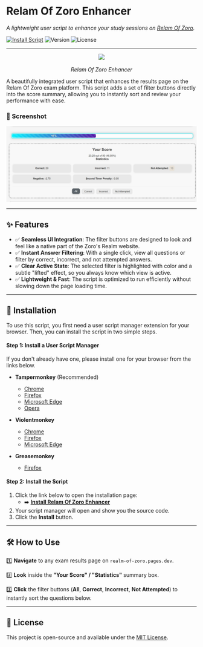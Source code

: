 # Relam Of Zoro Enhancer

*A lightweight user script to enhance your study sessions on [Relam Of Zoro](https://realm-of-zoro.pages.dev/).*

[![Install Script](https://img.shields.io/badge/Install%20Script-green.svg)](https://github.com/LazyDevUserX/realm-of-zoro-enhancer-userscript/raw/main/zoro-realm-filter.user.js)
![Version](https://img.shields.io/badge/version-1.0.0-blue.svg)
![License](https://img.shields.io/badge/license-MIT-green.svg)

---

<p align="center">
  <img src="https://realm-of-zoro.pages.dev/assets/favicon-96x96.png">
</p>
<p align="center"> <em>Relam Of Zoro Enhancer</em></p>
A beautifully integrated user script that enhances the results page on the Relam Of Zoro exam platform. This script adds a set of filter buttons directly into the score summary, allowing you to instantly sort and review your performance with ease.

### 📸 Screenshot

<p align="center">
  <img src="https://raw.githubusercontent.com/LazyDevUserX/realm-of-zoro-enhancer-userscript/refs/heads/main/assets/Zoro's%20Realm%20Answer%20Filter%20in%20action.jpeg">
  <br>
</p>

---

## ✨ Features

* ✅ **Seamless UI Integration**: The filter buttons are designed to look and feel like a native part of the Zoro's Realm website.
* ✅ **Instant Answer Filtering**: With a single click, view all questions or filter by correct, incorrect, and not attempted answers.
* ✅ **Clear Active State**: The selected filter is highlighted with color and a subtle "lifted" effect, so you always know which view is active.
* ✅ **Lightweight & Fast**: The script is optimized to run efficiently without slowing down the page loading time.

---

## 🚀 Installation

To use this script, you first need a user script manager extension for your browser. Then, you can install the script in two simple steps.

#### Step 1: Install a User Script Manager

If you don't already have one, please install one for your browser from the links below.

* **Tampermonkey** (Recommended)
    * [Chrome](https://chrome.google.com/webstore/detail/tampermonkey/dhdgffkkebhmkfjojejmpbldmpobfkfo)
    * [Firefox](https://addons.mozilla.org/en-US/firefox/addon/tampermonkey/)
    * [Microsoft Edge](https://microsoftedge.microsoft.com/addons/detail/tampermonkey/iikmkjmpaadaobahmlepofnechnemdoi)
    * [Opera](https://addons.opera.com/en/extensions/details/tampermonkey-beta/)

* **Violentmonkey**
    * [Chrome](https://chrome.google.com/webstore/detail/violentmonkey/jinjaccalgkegednnccohejagnlnfdag)
    * [Firefox](https://addons.mozilla.org/en-US/firefox/addon/violentmonkey/)
    * [Microsoft Edge](https://microsoftedge.microsoft.com/addons/detail/violentmonkey/eeagobfjdenkkddgcllphkflokgjkdhb)

* **Greasemonkey**
    * [Firefox](https://addons.mozilla.org/en-US/firefox/addon/greasemonkey/)

#### Step 2: Install the Script

1.  Click the link below to open the installation page:
    -   ➡️ [**Install Relam Of Zoro Enhancer**](https://github.com/LazyDevUserX/realm-of-zoro-enhancer-userscript/raw/main/zoro-realm-filter.user.js)
2.  Your script manager will open and show you the source code.
3.  Click the **Install** button.

---

## 🛠️ How to Use

1️⃣ **Navigate** to any exam results page on `realm-of-zoro.pages.dev`.

2️⃣ **Look** inside the **"Your Score" / "Statistics"** summary box.

3️⃣ **Click** the filter buttons (**All**, **Correct**, **Incorrect**, **Not Attempted**) to instantly sort the questions below.

---

## 📜 License

This project is open-source and available under the [MIT License](LICENSE).
